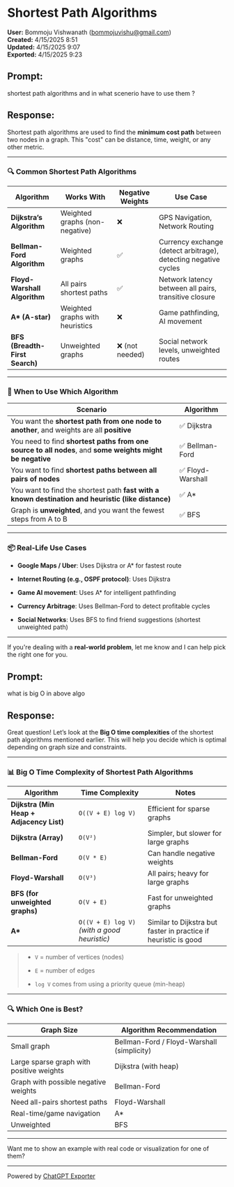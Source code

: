 # Shortest Path Algorithms

**User:** Bommoju Vishwanath (bommojuvishu@gmail.com)  
**Created:** 4/15/2025 8:51  
**Updated:** 4/15/2025 9:07  
**Exported:** 4/15/2025 9:23  

## Prompt:
shortest path algorithms  and in what scenerio have to use them ?

## Response:
Shortest path algorithms are used to find the **minimum cost path** between two nodes in a graph. This "cost" can be distance, time, weight, or any other metric.

* * *

### 🔍 **Common Shortest Path Algorithms**

| Algorithm | Works With | Negative Weights | Use Case |
| --- | --- | --- | --- |
| **Dijkstra’s Algorithm** | Weighted graphs (non-negative) | ❌ | GPS Navigation, Network Routing |
| **Bellman-Ford Algorithm** | Weighted graphs | ✅ | Currency exchange (detect arbitrage), detecting negative cycles |
| **Floyd-Warshall Algorithm** | All pairs shortest paths | ✅ | Network latency between all pairs, transitive closure |
| **A\* (A-star)** | Weighted graphs with heuristics | ❌ | Game pathfinding, AI movement |
| **BFS (Breadth-First Search)** | Unweighted graphs | ❌ (not needed) | Social network levels, unweighted routes |

* * *

### 🧠 **When to Use Which Algorithm**

| Scenario | Algorithm |
| --- | --- |
| You want the **shortest path from one node to another**, and weights are all **positive** | ✅ Dijkstra |
| You need to find **shortest paths from one source to all nodes**, and **some weights might be negative** | ✅ Bellman-Ford |
| You want to find **shortest paths between all pairs of nodes** | ✅ Floyd-Warshall |
| You want to find the shortest path **fast with a known destination and heuristic (like distance)** | ✅ A\* |
| Graph is **unweighted**, and you want the fewest steps from A to B | ✅ BFS |

* * *

### 📦 Real-Life Use Cases

*   **Google Maps / Uber**: Uses Dijkstra or A\* for fastest route
    
*   **Internet Routing (e.g., OSPF protocol)**: Uses Dijkstra
    
*   **Game AI movement**: Uses A\* for intelligent pathfinding
    
*   **Currency Arbitrage**: Uses Bellman-Ford to detect profitable cycles
    
*   **Social Networks**: Uses BFS to find friend suggestions (shortest unweighted path)
    

* * *

If you're dealing with a **real-world problem**, let me know and I can help pick the right one for you.

## Prompt:
what is big O in above  algo

## Response:
Great question! Let’s look at the **Big O time complexities** of the shortest path algorithms mentioned earlier. This will help you decide which is optimal depending on graph size and constraints.

* * *

### 📊 **Big O Time Complexity of Shortest Path Algorithms**

| Algorithm | Time Complexity | Notes |
| --- | --- | --- |
| **Dijkstra (Min Heap + Adjacency List)** | `O((V + E) log V)` | Efficient for sparse graphs |
| **Dijkstra (Array)** | `O(V²)` | Simpler, but slower for large graphs |
| **Bellman-Ford** | `O(V * E)` | Can handle negative weights |
| **Floyd-Warshall** | `O(V³)` | All pairs; heavy for large graphs |
| **BFS (for unweighted graphs)** | `O(V + E)` | Fast for unweighted graphs |
| **A\*** | `O((V + E) log V)` _(with a good heuristic)_ | Similar to Dijkstra but faster in practice if heuristic is good |

> *   `V` = number of vertices (nodes)
>     
> *   `E` = number of edges
>     
> *   `log V` comes from using a priority queue (min-heap)
>     

* * *

### 🔍 Which One is Best?

| Graph Size | Algorithm Recommendation |
| --- | --- |
| Small graph | Bellman-Ford / Floyd-Warshall (simplicity) |
| Large sparse graph with positive weights | Dijkstra (with heap) |
| Graph with possible negative weights | Bellman-Ford |
| Need all-pairs shortest paths | Floyd-Warshall |
| Real-time/game navigation | A\* |
| Unweighted | BFS |

* * *

Want me to show an example with real code or visualization for one of them?



---
Powered by [ChatGPT Exporter](https://www.chatgptexporter.com)